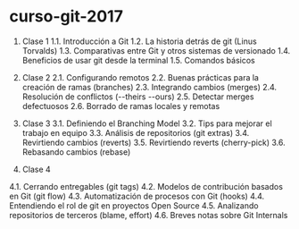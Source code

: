 # curso-git-2017

1. Clase 1
1.1. Introducción a Git 
1.2. La historia detrás de git (Linus Torvalds)
1.3. Comparativas entre Git y otros sistemas de versionado
1.4. Beneficios de usar git desde la terminal
1.5. Comandos básicos


2. Clase 2 
2.1. Configurando remotos
2.2. Buenas prácticas para la creación de ramas (branches)
2.3. Integrando cambios (merges)
2.4. Resolución de conflictos (--theirs --ours)
2.5. Detectar merges defectuosos
2.6. Borrado de ramas locales y remotas


3. Clase 3 
3.1. Definiendo el Branching Model
3.2. Tips para mejorar el trabajo en equipo 
3.3. Análisis de repositorios (git extras)
3.4. Revirtiendo cambios (reverts)
3.5. Revirtiendo reverts (cherry-pick)
3.6. Rebasando cambios (rebase)


4. Clase 4


4.1. Cerrando entregables (git tags)
4.2. Modelos de contribución basados en Git (git flow)
4.3. Automatización de procesos con Git (hooks)
4.4. Entendiendo el rol de git en proyectos Open Source
4.5. Analizando repositorios de terceros (blame, effort)
4.6. Breves notas sobre Git Internals

